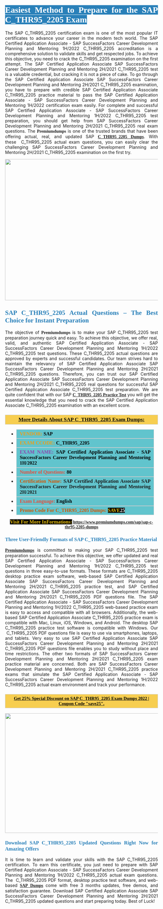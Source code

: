 <h1 style="text-align: justify;"><span style="color:#ffffff;"><span style="font-family:Georgia,serif;"><strong><span style="background-color:#2980b9;">Easiest Method to Prepare for the SAP C_THR95_2205 Exam</span></strong></span></span></h1>

<p style="text-align: justify;">The SAP C_THR95_2205 certification exam is one of the most popular IT certificates to advance your career in the modern tech world. The SAP Certified Application Associate - SAP SuccessFactors Career Development Planning and Mentoring 1H/2022 C_THR95_2205 accreditation is a comprehensive solution to validate skills and get respected jobs. To achieve this objective, you need to crack the C_THR95_2205 examination on the first attempt. The SAP Certified Application Associate SAP SuccessFactors Career Development Planning and Mentoring 2H/2021 C_THR95_2205 test is a valuable credential, but cracking it is not a piece of cake. To go through the SAP Certified Application Associate SAP SuccessFactors Career Development Planning and Mentoring 2H/2021 C_THR95_2205 examination, you have to prepare with credible SAP Certified Application Associate C_THR95_2205 practice material to pass the SAP Certified Application Associate - SAP SuccessFactors Career Development Planning and Mentoring 1H/2022 certification exam easily. For complete and successful SAP Certified Application Associate - SAP SuccessFactors Career Development Planning and Mentoring 1H/2022 C_THR95_2205 test preparation, you should get help from SAP SuccessFactors Career Development Planning and Mentoring 2H/2021 C_THR95_2205 real exam questions. The <span style="font-size:14px;"><span style="font-family:Georgia,serif;"><strong>Premiumdumps</strong></span></span> is one of the trusted brands that have been offering actual, real, and updated SAP <span style="font-family:Georgia,serif;"><strong><a href="https://www.premiumdumps.com/sap/sap-c-thr95-2205-dumps">C_THR95_2205 Dumps</a></strong></span>. With these  C_THR95_2205 actual exam questions, you can easily clear the challenging SAP SuccessFactors Career Development Planning and Mentoring 2H/2021 C_THR95_2205 examination on the first try.</p>

<p style="text-align: center;"><a href="https://www.premiumdumps.com/sap/sap-c-thr95-2205-dumps"><img alt="" src="https://i.imgur.com/P39uA2n.jpeg" style="width: 700px; height: 465px;" /></a></p>

<h2 style="text-align: justify;"><span style="color:#2980b9;"><span style="font-family:Georgia,serif;"><strong>SAP C_THR95_2205 Actual Questions – The Best Choice for Instant Preparation</strong></span></span></h2>

<p style="text-align: justify;">The objective of <span style="font-size:14px;"><span style="font-family:Georgia,serif;"><strong>Premiumdumps </strong></span></span>is to make your SAP C_THR95_2205 test preparation journey quick and easy. To achieve this objective, we offer real, valid, and authentic SAP Certified Application Associate - SAP SuccessFactors Career Development Planning and Mentoring 1H/2022 C_THR95_2205 test questions. These C_THR95_2205 actual questions are approved by experts and successful candidates. Our team strives hard to maintain the relevancy of SAP Certified Application Associate SAP SuccessFactors Career Development Planning and Mentoring 2H/2021 C_THR95_2205 questions. Therefore, you can trust our SAP Certified Application Associate SAP SuccessFactors Career Development Planning and Mentoring 2H/2021 C_THR95_2205 real questions for successful SAP Certified Application Associate C_THR95_2205 test preparation. We are quite confident that with our SAP <span style="font-family:Georgia,serif;"><strong><a href="https://www.premiumdumps.com/sap/sap-c-thr95-2205-dumps">C_THR95_2205 Practice Test</a></strong></span> you will get the essential knowledge that you need to crack the SAP Certified Application Associate C_THR95_2205 examination with an excellent score.</p>

<h3 style="background: #f7ce50; border: 1px solid rgb(204, 204, 204); padding: 5px 10px; text-align: center;"><span style="font-family:Georgia,serif;"><u><u><span style="color:#000000;"><span style="font-size:11pt"><span style="line-height:normal"><b><span style="font-size:13.0pt"><span cambria="">More Details About SAP C_THR95_2205 Exam Dumps:</span></span></b></span></span></span></u></u></span></h3>

<ul>
	<li style="margin:0cm 10pt">
	<div style="background:#61c4cd; border: 1px solid rgb(204, 204, 204); padding: 5px 10px; text-align: justify;"><span style="font-family:Georgia,serif;"><span style="font-size:11pt"><span style="line-height:normal"><b><span style="font-size:12.0pt"><span new="" roman="" times=""><span style="color:#f39c12;">VENDOR:</span> <span style="color:#000000;">SAP</span></span></span></b></span></span></span></div>
	</li>
	<li style="margin:0cm 10pt">
	<div style="background: #61c4cd; border: 1px solid rgb(204, 204, 204); padding: 5px 10px; text-align: justify;"><span style="font-family:Georgia,serif;"><span style="font-size:11pt"><span style="line-height:normal"><b><span style="font-size:12.0pt"><span new="" roman="" times=""><span style="color:#f39c12;">EXAM CCODE:</span> <span style="color:#000000;">C_THR95_2205</span></span></span></b></span></span></span></div>
	</li>
	<li style="margin:0cm 10pt">
	<div style="background: #61c4cd; border: 1px solid rgb(204, 204, 204); padding: 5px 10px; text-align: justify;"><span style="font-family:Georgia,serif;"><span style="font-size:11pt"><span style="line-height:normal"><b><span style="font-size:12.0pt"><span new="" roman="" times=""><span style="color:#8e44ad;">EXAM NAME:</span> <span style="color:#000000;">SAP Certified Application Associate - SAP SuccessFactors Career Development Planning and Mentoring 1H/2022</span></span></span></b></span></span></span></div>
	</li>
	<li style="margin:0cm 10pt">
	<div style="background: #61c4cd; border: 1px solid rgb(204, 204, 204); padding: 5px 10px;"><span style="font-family:Georgia,serif;"><span style="font-size:11pt"><span style="line-height:normal"><b><span style="font-size:12.0pt"><span new="" roman="" times=""><span style="color:#e74c3c;">Number of Questions:</span><span style="color:#000000;"><span style="color:#f1c40f;"> </span>80</span></span></span></b></span></span></span></div>
	</li>
	<li style="margin:0cm 10pt">
	<div style="background: #61c4cd; border: 1px solid rgb(204, 204, 204); padding: 5px 10px; text-align: justify;"><span style="font-family:Georgia,serif;"><span style="font-size:11pt"><span style="line-height:normal"><b><span style="font-size:12.0pt"><span new="" roman="" times=""><span style="color:#d35400;">Certification Name:</span> SAP Certified Application Associate SAP SuccessFactors Career Development Planning and Mentoring 2H/2021</span></span></b></span></span></span></div>
	</li>
	<li style="margin:0cm 10pt">
	<div style="background: #61c4cd; border: 1px solid rgb(204, 204, 204); padding: 5px 10px; text-align: justify;"><span style="font-family:Georgia,serif;"><span style="font-size:11pt"><span style="line-height:normal"><b><span style="font-size:12.0pt"><span new="" roman="" times=""><span style="color:#e74c3c;">Exam Language:</span> <span style="color:#000000;">English</span></span></span></b></span></span></span></div>
	</li>
	<li style="margin:0cm 10pt">
	<div style="background: #61c4cd; border: 1px solid rgb(204, 204, 204); padding: 5px 10px;"><span style="font-family:Georgia,serif;"><span style="font-size:11pt"><span style="line-height:normal"><b><span style="font-size:12.0pt"><span new="" roman="" times=""><span style="color:#d35400;">Promo Code For C_THR95_2205 Dumps:</span><span style="color:#f1c40f;"> <span style="background-color:#000000;">SAVE</span></span><span style="color:#ffffff;"><span style="background-color:#000000;">25</span></span></span></span></b></span></span></span></div>
	</li>
</ul>

<p style="text-align: center;"><span style="font-family:Georgia,serif;"><strong><span style="font-size:16px;"><span style="color:#f1c40f;"><span style="background-color:#000000;">Visit For More InFormations:</span></span></span> <a href="https://www.premiumdumps.com/sap/sap-c-thr95-2205-dumps">https://www.premiumdumps.com/sap/sap-c-thr95-2205-dumps</a></strong></span></p>

<h3 style="text-align: justify;"><span style="color:#2980b9;"><span style="font-family:Georgia,serif;"><strong><strong><strong>Three User-Friendly Formats of SAP C_THR95_2205 Practice Material </strong></strong></strong></span></span></h3>

<p style="text-align: justify;"><span style="font-size:14px;"><span style="font-family:Georgia,serif;"><strong><a href="https://www.premiumdumps.com/">Premiumdumps</a> </strong></span></span>is committed to making your SAP C_THR95_2205 test preparation successful. To achieve this objective, we offer updated and real SAP Certified Application Associate - SAP SuccessFactors Career Development Planning and Mentoring 1H/2022 C_THR95_2205 test questions in three easy-to-use formats. These formats are C_THR95_2205 desktop practice exam software, web-based SAP Certified Application Associate SAP SuccessFactors Career Development Planning and Mentoring 2H/2021 C_THR95_2205 practice test, and SAP Certified Application Associate SAP SuccessFactors Career Development Planning and Mentoring 2H/2021 C_THR95_2205 PDF questions file. The SAP Certified Application Associate - SAP SuccessFactors Career Development Planning and Mentoring 1H/2022 C_THR95_2205 web-based practice exam is easy to access and compatible with all browsers. Additionally, the web-based SAP Certified Application Associate C_THR95_2205 practice exam is compatible with Mac, Linux, iOS, Windows, and Android. The desktop SAP C_THR95_2205 practice test software is compatible with Windows. Our  C_THR95_2205 PDF questions file is easy to use via smartphones, laptops, and tablets. Very easy to use SAP Certified Application Associate SAP SuccessFactors Career Development Planning and Mentoring 2H/2021 C_THR95_2205 PDF questions file enables you to study without place and time restrictions. The other two formats of SAP SuccessFactors Career Development Planning and Mentoring 2H/2021 C_THR95_2205 exam practice material are concerned. Both are SAP SuccessFactors Career Development Planning and Mentoring 2H/2021 C_THR95_2205 practice exams that simulate the SAP Certified Application Associate - SAP SuccessFactors Career Development Planning and Mentoring 1H/2022 C_THR95_2205 actual exam environment and track your performance.</p>

<h3 style="background: rgb(247, 206, 80); border: 1px solid rgb(204, 204, 204); padding: 5px 10px; text-align: center;"><span style="font-family:Georgia,serif;"><u><span style="color:#000000;"><span style="font-size:11pt;"><span style="line-height:normal;"><b><span cambria="">Get 25% Special Discount on SAP C_THR95_2205 Exam Dumps 2022 | Coupon Code "save25".</span></b></span></span></span></u></span></h3>

<p style="text-align: center;"><strong><strong><a href="https://www.premiumdumps.com/sap/sap-c-thr95-2205-dumps"><img alt="" src="https://i.imgur.com/2KPb8yb.jpeg" style="width: 700px; height: 394px;" /></a></strong></strong></p>

<h3 style="text-align: justify;"><strong><span style="color:#2980b9;"><span style="font-family:Georgia,serif;"><strong><strong><strong>Download SAP C_THR95_2205 Updated Questions Right Now for Amazing Offers</strong></strong></strong></span></span></strong></h3>

<p style="text-align: justify;">It is time to learn and validate your skills with the SAP C_THR95_2205 certification. To earn this certificate, you just need to prepare with SAP Certified Application Associate - SAP SuccessFactors Career Development Planning and Mentoring 1H/2022 C_THR95_2205 actual exam questions. The  C_THR95_2205 PDF format, desktop practice test software, and web-based <span style="font-family:Georgia,serif;"><strong><a href="https://www.premiumdumps.com/sap-exam-dumps">SAP Dumps</a></strong></span> come with free 3 months updates, free demos, and satisfaction guarantee. Download SAP Certified Application Associate SAP SuccessFactors Career Development Planning and Mentoring 2H/2021 C_THR95_2205 updated questions and start preparing today. Best of Luck!</p>
